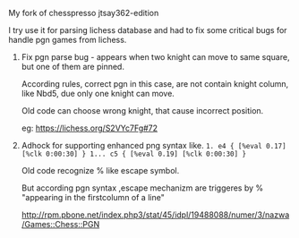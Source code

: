 My fork of chesspresso jtsay362-edition

I try use it for parsing lichess database and had to fix some critical bugs for handle pgn games from lichess.

 
 1. Fix pgn parse bug - appears when two knight can move to same square, but one of them are pinned. 
    
    According rules, correct pgn in this case, are not contain knight column, like Nbd5, due only one knight can move.
    
    Old code can choose wrong knight, that cause incorrect position.
    
    eg: https://lichess.org/S2VYc7Fg#72
 2. Adhock for supporting enhanced png syntax like.
    ``` 1. e4 { [%eval 0.17] [%clk 0:00:30] } 1... c5 { [%eval 0.19] [%clk 0:00:30] } ```
    
    Old code recognize % like escape symbol. 
    
    But according pgn syntax ,escape mechanizm are triggeres by % "appearing in the firstcolumn of a line"
    
    http://rpm.pbone.net/index.php3/stat/45/idpl/19488088/numer/3/nazwa/Games::Chess::PGN
    
